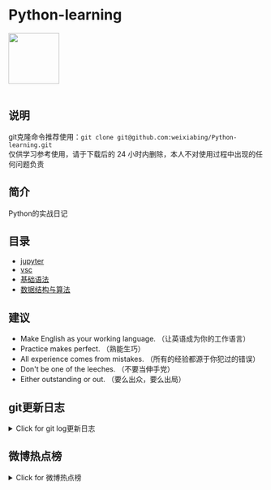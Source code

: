 # Python-learning
 <img src="https://i.giphy.com/media/LMt9638dO8dftAjtco/200.webp" width="100"><br><br>

## 说明
git克隆命令推荐使用：```git clone git@github.com:weixiabing/Python-learning.git```<br>
仅供学习参考使用，请于下载后的 24 小时内删除，本人不对使用过程中出现的任何问题负责
## 简介
Python的实战日记
## 目录
+ [jupyter](https://github.com/weixiabing/Python-learning/tree/main/jupyter)
+ [vsc](https://github.com/weixiabing/Python-learning/tree/main/vsc)
+ [基础语法](https://github.com/weixiabing/Python-learning/tree/main/%E5%9F%BA%E7%A1%80%E8%AF%AD%E6%B3%95)
+ [数据结构与算法](https://github.com/weixiabing/Python-learning/tree/main/%E6%95%B0%E6%8D%AE%E7%BB%93%E6%9E%84%E4%B8%8E%E7%AE%97%E6%B3%95)
## 建议
- Make English as your working language. （让英语成为你的工作语言）
- Practice makes perfect. （熟能生巧）
- All experience comes from mistakes. （所有的经验都源于你犯过的错误）
- Don't be one of the leeches. （不要当伸手党）
- Either outstanding or out. （要么出众，要么出局）
## git更新日志
<details>
<summary>Click for git log更新日志</summary>

 ``` diff
---start---

更新时间:2021-09-05 14:14:50linux远程更新
commit c94e6490162af2e9b58ae44f38a5070c2eefc702
Author: weixiabing <weixiabing@hotmail.com>
Date:   Sat Sep 4 06:14:44 2021 +0000

    Github Action Auto Updated

---end---

```
 </p>
</details>

## 微博热点榜
<details>
<summary>Click for 微博热点榜</summary>

 ---开始---

更新时间:2021-09-05 14:14:50github action更新<br>
|  序号   | 关键字  |热度|
|  ----  | ----  |----|
| 1	|假冒戴森吹风机成本300售价2000	|1810237|
 | 2	|女孩手指被卡以为不用上学笑出了声	|1465456|
 | 3	|田园主义道歉	|1162146|
 | 4	|9岁女孩生日请200名环卫吃早点	|1149997|
 | 5	|朴智旻吧被禁言	|1103766|
 | 6	|令人羡慕的四大体质	|985687|
 | 7	|当医学生有个医生妈妈时	|954763|
 | 8	|扫黑风暴黄希仿妆	|896871|
 | 9	|美军士兵视频记录喀布尔机场混乱场景	|769941|
 | 10	|17岁志愿军战士牺牲前说没白活17岁	|747602|
 | 11	|岳云鹏军训分鹏	|738594|
 | 12	|70后新生报到被误认为家长	|556572|
 | 13	|我的家庭地位被只鸟撼动了	|473346|
 | 14	|一副OK镜配镜加保养一年近2万元	|431829|
 | 15	|中国一词最早出自哪	|384800|
 | 16	|东京残奥中国队96金60银51铜收官	|381539|
 | 17	|广州新增阳性与境外输入病例高度同源	|347446|
 | 18	|苏炳添获授全国五一劳动奖	|341708|
 | 19	|心疼大哥乔一成	|334464|
 | 20	|日本战犯供述刑讯赵一曼经过	|319161|
 | 21	|警方通报男子挤压幼儿肚子	|313211|
 | 22	|学校回应领导陪学生冒雨军训汇演	|300295|
 | 23	|RW侠落地济南	|272710|
 | 24	|明媒善娶开机路透	|256791|
 | 25	|你爹没骗你吧	|251571|
 | 26	|12306网站进行适老化改造	|240899|
 | 27	|当代人有多爱吃螃蟹	|239380|
 | 28	|王者荣耀回应崩了	|197931|
 | 29	|英超狼队进军KPL	|195208|
 | 30	|用人单位涉嫌就业性别歧视将被约谈	|192250|
 | 31	|邢昭林头大戴不进蛋糕头套	|192223|
 | 32	|中国粉丝为韩团成员集资定制飞机应援	|192220|
 | 33	|中国连续5届残奥会金牌奖牌第一	|192074|
 | 34	|被严屹宽最后的坚持感动到了	|191897|
 | 35	|东京残奥闭幕式	|189156|
 | 36	|牛气满满的哥哥下期全员古装	|177100|
 | 37	|日本超13.5万新冠患者居家休养	|163516|
 | 38	|丁程鑫的绅士兰花手	|162327|
 | 39	|大熊猫的包子脸有多可爱	|160785|
 | 40	|羽毛球男子双打WH级中国队夺金	|160530|
 | 41	|刘伯明介绍太空餐厅	|147874|
 | 42	|白宇演技代入感	|147156|
 | 43	|这就是街舞队长battle观后感	|146359|
 | 44	|广州教育局回应小学教材异味大	|145414|
 | 45	|撒贝宁尼格买提是有多能聊	|141442|
 | 46	|深圳一中学家委会发动所有班级为教师买礼品	|140659|
 | 47	|谢娜快乐大本营回归预告	|129087|
 | 48	|人没到公司鞋先到了	|116685|
 | 49	|新生军训汇演冒雨进行校领导无缺席	|115881|
 | 50	|波尔谈中国乒乓为何长盛不衰	|113454|
 
---结束---
 
 </p>
</details>
